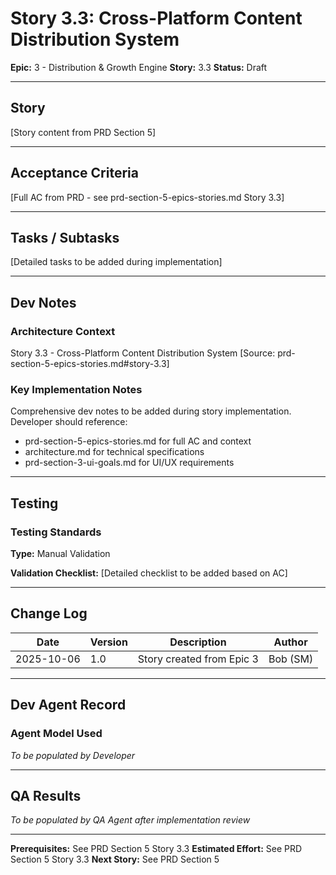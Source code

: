 # Story 3.3: Cross-Platform Content Distribution System

**Epic:** 3 - Distribution & Growth Engine
**Story:** 3.3
**Status:** Draft

---

## Story

[Story content from PRD Section 5]

---

## Acceptance Criteria

[Full AC from PRD - see prd-section-5-epics-stories.md Story 3.3]

---

## Tasks / Subtasks

[Detailed tasks to be added during implementation]

---

## Dev Notes

### Architecture Context

Story 3.3 - Cross-Platform Content Distribution System
[Source: prd-section-5-epics-stories.md#story-3.3]

### Key Implementation Notes

Comprehensive dev notes to be added during story implementation.
Developer should reference:
- prd-section-5-epics-stories.md for full AC and context
- architecture.md for technical specifications
- prd-section-3-ui-goals.md for UI/UX requirements

---

## Testing

### Testing Standards

**Type:** Manual Validation

**Validation Checklist:**
[Detailed checklist to be added based on AC]

---

## Change Log

| Date | Version | Description | Author |
|------|---------|-------------|--------|
| 2025-10-06 | 1.0 | Story created from Epic 3 | Bob (SM) |

---

## Dev Agent Record

### Agent Model Used

_To be populated by Developer_

---

## QA Results

_To be populated by QA Agent after implementation review_

---

**Prerequisites:** See PRD Section 5 Story 3.3
**Estimated Effort:** See PRD Section 5 Story 3.3
**Next Story:** See PRD Section 5

